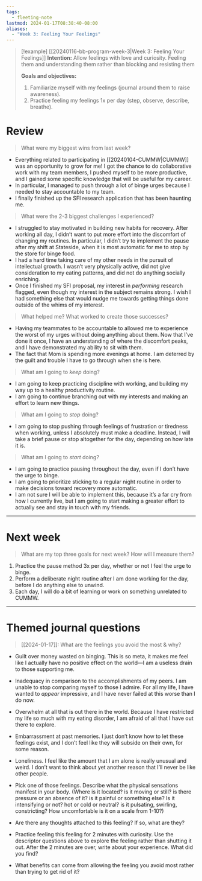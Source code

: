 ```yaml
---
tags:
  - fleeting-note
lastmod: 2024-01-17T08:38:40-08:00
aliases:
  - "Week 3: Feeling Your Feelings"
---
```


>[!example] [[20240116-bb-program-week-3|Week 3: Feeling Your Feelings]]
>**Intention:** Allow feelings with love and curiosity. Feeling them and understanding them rather than blocking and resisting them
>
>**Goals and objectives:**
>1. Familiarize myself with my feelings (journal around them to raise awareness).
>2. Practice feeling my feelings 1x per day (step, observe, describe, breathe).
# Review

> What were my biggest wins from last week?

- Everything related to participating in [[20240104-CUMMW|CUMMW]] was an opportunity to grow for me! I got the chance to do collaborative work with my team members, I pushed myself to be more productive, and I gained some specific knowledge that will be useful for my career.
- In particular, I managed to push through a lot of binge urges because I needed to stay accountable to my team.
- I finally finished up the SFI research application that has been haunting me.

> What were the 2-3 biggest challenges I experienced?

- I struggled to stay motivated in building new habits for recovery. After working all day, I didn’t want to put more effort into the discomfort of changing my routines. In particular, I didn’t try to implement the pause after my shift at Stateside, when it is most automatic for me to stop by the store for binge food.
- I had a hard time taking care of my other needs in the pursuit of intellectual growth. I wasn’t very physically active, did not give consideration to my eating patterns, and did not do anything socially enriching.
- Once I finished my SFI proposal, my interest in *performing* research flagged, even though my interest in the subject remains strong. I wish I had something else that would nudge me towards getting things done outside of the whims of my interest.

> What helped me? What worked to create those successes?

- Having my teammates to be accountable to allowed me to experience the worst of my urges without doing anything about them. Now that I’ve done it once, I have an understanding of where the discomfort peaks, and I have demonstrated my ability to sit with them.
- The fact that Mom is spending more evenings at home. I am deterred by the guilt and trouble I have to go through when she is here.

> What am I going to *keep* doing?

- I am going to keep practicing discipline with working, and building my way up to a healthy productivity routine.
- I am going to continue branching out with my interests and making an effort to learn new things.

> What am I going to *stop* doing?

- I am going to stop pushing through feelings of frustration or tiredness when working, unless I absolutely must make a deadline. Instead, I will take a brief pause or stop altogether for the day, depending on how late it is.

> What am I going to *start* doing?

- I am going to practice pausing throughout the day, even if I don’t have the urge to binge.
- I am going to prioritize sticking to a regular night routine in order to make decisions toward recovery more automatic.
- I am not sure I will be able to implement this, because it’s a far cry from how I currently live, but I am going to start making a greater effort to actually see and stay in touch with my friends.

---
# Next week

> What are my top three goals for next week? How will I measure them?

1. Practice the pause method 3x per day, whether or not I feel the urge to binge.
2. Perform a deliberate night routine after I am done working for the day, before I do anything else to unwind.
3. Each day, I will do a bit of learning or work on something unrelated to CUMMW.

---
# Themed journal questions

> [[2024-01-17]]: What are the feelings you avoid the most & why?

- Guilt over money wasted on binging. This is so meta, it makes me feel like I actually have no positive effect on the world—I am a useless drain to those supporting me.
- Inadequacy in comparison to the accomplishments of my peers. I am unable to stop comparing myself to those I admire. For all my life, I have wanted to *appear* impressive, and I have never failed at this worse than I do now.
- Overwhelm at all that is out there in the world. Because I have restricted my life so much with my eating disorder, I am afraid of all that I have out there to explore.
- Embarrassment at past memories. I just don’t know how to let these feelings exist, and I don’t feel like they will subside on their own, for some reason.
- Loneliness. I feel like the amount that I am alone is really unusual and weird. I don’t want to think about yet another reason that I’ll never be like other people.

- Pick one of those feelings. Describe what the physical sensations manifest in your body. (Where is it located? is it moving or still? is there pressure or an absence of it? is it painful or something else? Is it intensifying or not? hot or cold or neutral? is it pulsating, swirling, constricting? How uncomfortable is it on a scale from 1-10?)
- Are there any thoughts attached to this feeling? If so, what are they?
- Practice feeling this feeling for 2 minutes with curiosity. Use the descriptor questions above to explore the feeling rather than shutting it out. After the 2 minutes are over, write about your experience. What did you find?
- What benefits can come from allowing the feeling you avoid most rather than trying to get rid of it?